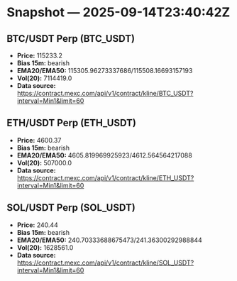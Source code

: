 # Snapshot — 2025-09-14T23:40:42Z

## BTC/USDT Perp (BTC_USDT)
- **Price:** 115233.2
- **Bias 15m:** bearish
- **EMA20/EMA50:** 115305.96273337686/115508.16693157193
- **Vol(20):** 7114419.0
- **Data source:** https://contract.mexc.com/api/v1/contract/kline/BTC_USDT?interval=Min1&limit=60

## ETH/USDT Perp (ETH_USDT)
- **Price:** 4600.37
- **Bias 15m:** bearish
- **EMA20/EMA50:** 4605.819969925923/4612.564564217088
- **Vol(20):** 507000.0
- **Data source:** https://contract.mexc.com/api/v1/contract/kline/ETH_USDT?interval=Min1&limit=60

## SOL/USDT Perp (SOL_USDT)
- **Price:** 240.44
- **Bias 15m:** bearish
- **EMA20/EMA50:** 240.70333688675473/241.36300292988844
- **Vol(20):** 1628561.0
- **Data source:** https://contract.mexc.com/api/v1/contract/kline/SOL_USDT?interval=Min1&limit=60
